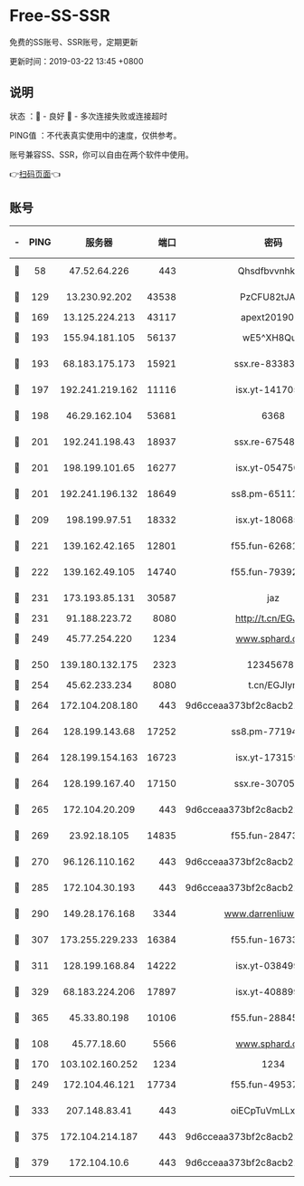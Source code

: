 # Free-SS-SSR

免费的SS账号、SSR账号，定期更新

更新时间：2019-03-22 13:45 +0800

## 说明

状态     ：🙂 - 良好 🙁 - 多次连接失败或连接超时

PING值   ：不代表真实使用中的速度，仅供参考。

账号兼容SS、SSR，你可以自由在两个软件中使用。

👉[扫码页面](https://liesauer.github.io/Free-SS-SSR/)👈

## 账号

|-|PING|服务器|端口|密码|加密方式|区域|
|:----:|:----:|:-----:|-----:|:----:|:----:|:----:|
|🙂|58|47.52.64.226|443|Qhsdfbvvnhkm1|aes-256-cfb|HK|
|🙂|129|13.230.92.202|43538|PzCFU82tJAdZ|aes-256-cfb|JP|
|🙂|169|13.125.224.213|43117|apext2019005|chacha20|KR|
|🙂|193|155.94.181.105|56137|wE5^XH8Quw|aes-256-cfb|US|
|🙂|193|68.183.175.173|15921|ssx.re-83383515|aes-256-cfb|US|
|🙂|197|192.241.219.162|11116|isx.yt-14170563|aes-256-cfb|US|
|🙂|198|46.29.162.104|53681|6368|aes-256-ctr|RU|
|🙂|201|192.241.198.43|18937|ssx.re-67548349|aes-256-cfb|US|
|🙂|201|198.199.101.65|16277|isx.yt-05475013|aes-256-cfb|US|
|🙂|201|192.241.196.132|18649|ss8.pm-65111095|aes-256-cfb|US|
|🙂|209|198.199.97.51|18332|isx.yt-18068521|aes-256-cfb|US|
|🙂|221|139.162.42.165|12801|f55.fun-62681206|aes-256-cfb|SG|
|🙂|222|139.162.49.105|14740|f55.fun-79392349|aes-256-cfb|SG|
|🙂|231|173.193.85.131|30587|jaz|aes-256-cfb|US|
|🙂|231|91.188.223.72|8080|http://t.cn/EGJIyrl|rc4-md5|RU|
|🙂|249|45.77.254.220|1234|www.sphard.com|aes-256-cfb|SG|
|🙂|250|139.180.132.175|2323|123456789|aes-256-cfb|SG|
|🙂|254|45.62.233.234|8080|t.cn/EGJIyrl|rc4-md5|CA|
|🙂|264|172.104.208.180|443|9d6cceaa373bf2c8acb22e60b6a58be6|aes-256-cfb|US|
|🙂|264|128.199.143.68|17252|ss8.pm-77194591|aes-256-cfb|SG|
|🙂|264|128.199.154.163|16723|isx.yt-17315956|aes-256-cfb|SG|
|🙂|264|128.199.167.40|17150|ssx.re-30705588|aes-256-cfb|SG|
|🙂|265|172.104.20.209|443|9d6cceaa373bf2c8acb22e60b6a58be6|aes-256-cfb|US|
|🙂|269|23.92.18.105|14835|f55.fun-28473205|aes-256-cfb|US|
|🙂|270|96.126.110.162|443|9d6cceaa373bf2c8acb22e60b6a58be6|aes-256-cfb|US|
|🙂|285|172.104.30.193|443|9d6cceaa373bf2c8acb22e60b6a58be6|aes-256-cfb|US|
|🙂|290|149.28.176.168|3344|www.darrenliuwei.com|aes-256-cfb|AU|
|🙂|307|173.255.229.233|16384|f55.fun-16733210|aes-256-cfb|US|
|🙂|311|128.199.168.84|14222|isx.yt-03849900|aes-256-cfb|SG|
|🙂|329|68.183.224.206|17897|isx.yt-40889979|aes-256-cfb|SG|
|🙂|365|45.33.80.198|10106|f55.fun-28845308|aes-256-cfb|US|
|🙂|108|45.77.18.60|5566|www.sphard.com|aes-256-cfb|JP|
|🙂|170|103.102.160.252|1234|1234|rc4-md5|JP|
|🙂|249|172.104.46.121|17734|f55.fun-49537509|aes-256-cfb|SG|
|🙂|333|207.148.83.41|443|oiECpTuVmLLxk4Ts|aes-256-cfb|AU|
|🙂|375|172.104.214.187|443|9d6cceaa373bf2c8acb22e60b6a58be6|aes-256-cfb|US|
|🙂|379|172.104.10.6|443|9d6cceaa373bf2c8acb22e60b6a58be6|aes-256-cfb|US|

